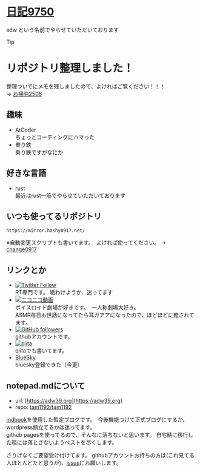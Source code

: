 # [日記9750](https://adw39.org)
adw という名前でやらせていただいております

> [!TIP]
> # リポジトリ整理しました！
> 整理ついでにメモを残しましたので、よければご覧ください！！！  
> -> [お掃除2506](https://www.adw39.org/freewrite/お掃除2506)

## 趣味
- AtCoder  
  ちょっとコーディングにハマった
- 乗り鉄  
  乗り鉄ですがなにか

## 好きな言語
- rust  
  最近はrust一筋でやらせていただいております

## いつも使ってるリポジトリ
```
https://mirror.hashy0917.net/
``` 
※自動変更スクリプトも書いてます。　よければ使ってください。 → [change0917](https://github.com/wcdi/change_0917)

## リンクとか
- [![Twitter Follow](https://img.shields.io/twitter/follow/tamkame123?link=https%3A%2F%2Ftwitter.com%2Ftamkame123)](https://twitter.com/tamkame123)  
  RT専門です。 垢わけようか、迷ってます
- [![ニコニコ動画](https://img.shields.io/badge/niconico-tamkame123-%23C0C0C0?style=flat-square&link=https%3A%2F%2Fwww.nicovideo.jp%2Fuser%2F83709685)](https://www.nicovideo.jp/user/83709685)  
  ボイスロイド劇場が好きです。　一人称劇場大好き。  
  ASMR毎日お世話になってたら耳ガアアになったので、ほどほどに癒されてます。  
- [![GitHub followers](https://img.shields.io/github/followers/tam1192?style=flat-square)](https://github.com/tam1192)  
  githubアカウントです。
- [![qiita](https://img.shields.io/badge/qiita-green?style=flat-square&link=https%3A%2F%2Fqiita.com%2Ftamkame123)](https://qiita.com/tamkame123)  
  qiitaでも書いてます。
- [BlueSky](https://bsky.app/profile/nikki9750.bsky.social)  
  bluesky登録できた（今更）

## notepad.mdについて
- url: [https://adw39.org](https://adw39.org)
- repo: [tam1192/tam1192](https://github.com/tam1192/tam1192)

[mdbook](https://github.com/rust-lang/mdBook)を使用した暫定ブログです。　今後機能つけて正式ブログにするか、wordpress鯖立てるかは迷ってます。  
github pagesを使ってるので、そんなに落ちないと思います。 自宅鯖に移行した暁には落とさないようベストを尽くします。  

さりげなくご要望受け付けてます。 githubアカウントお持ちの方は(これ見てる人ほとんどたと思うが)、[issue](https://github.com/tam1192/tam1192/issues)にお願いします。
